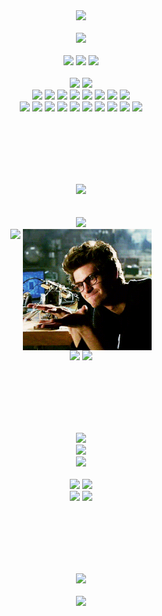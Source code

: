 <!--Title-->
<div align="center">
    <img src="https://capsule-render.vercel.app/api?type=transparent&fontColor=ac47ff&text=Whatever%20you%20can%20imagine&height=150&fontSize=60&desc=I%20can%20create&descAlignY=90&animation=blink" />
    </br></br>
    <img src="https://github.com/AndaMiro/AndaMiro/blob/main/imgs/Whateveryoucanimagine.gif?raw=true" />
</div>

</br>

<!--Mini Badges -->
<div align="center">
    <!--Profile-->
    <img src="https://img.shields.io/github/followers/AndaMiro.svg?style=social&label=Follow&maxAge=2592000" />
    <a href="http://github.com/AndaMiro"><img src="https://img.shields.io/badge/-AndaMiro-grey?style=flat&logo=github&logoColor=white" /></a>
    <img src="https://img.shields.io/badge/License-GPL-blue.svg" />
    </br></br>
    <!--Os-->
    <a href="https://www.microsoft.com/ko-kr/windows"><img src="https://img.shields.io/static/v1?style=for-the-badge&message=Windows&color=0078D6&logo=Windows&logoColor=FFFFFF&label=" /></a>
    <a href="https://www.linux.org"><img src="https://img.shields.io/static/v1?style=for-the-badge&message=Linux&color=222222&logo=Linux&logoColor=FCC624&label=" /></a>
    </br>
    <!--Languages-->
    <a href="https://www.php.net"><img src="https://img.shields.io/static/v1?style=for-the-badge&message=PHP&color=777BB4&logo=PHP&logoColor=FFFFFF&label=" /></a>
    <a href="https://learn.microsoft.com/ko-kr/cpp/cpp"><img src="https://img.shields.io/static/v1?style=for-the-badge&message=C%2B%2B&color=00599C&logo=C%2B%2B&logoColor=FFFFFF&label=" /></a>
    <a href="https://learn.microsoft.com/ko-kr/cpp/c-language/c-language-reference"><img src="https://img.shields.io/static/v1?style=for-the-badge&message=C&color=222222&logo=C&logoColor=A8B9CC&label=" /></a>
    <a href="https://www.python.org"><img src="https://img.shields.io/static/v1?style=for-the-badge&message=Python&color=3776AB&logo=Python&logoColor=FFFFFF&label=" /></a>
    <a href="https://learn.microsoft.com/ko-kr/dotnet/csharp"><img src="https://img.shields.io/static/v1?style=for-the-badge&message=C+Sharp&color=239120&logo=C+Sharp&logoColor=FFFFFF&label=" /></a>
    <a href="https://www.java.com"><img src="https://img.shields.io/static/v1?style=for-the-badge&message=Java&color=ff3730&label=" /></a>
    <a href="https://www.ruby-lang.org"><img src="https://img.shields.io/static/v1?style=for-the-badge&message=Ruby&color=CC342D&logo=Ruby&logoColor=FFFFFF&label=" /></a>
    <a href="https://html.spec.whatwg.org"><img src="https://img.shields.io/static/v1?style=for-the-badge&message=HTML5&color=E34F26&logo=HTML5&logoColor=FFFFFF&label=" /></a>
    </br>
    <!--Editors-->
    <a href="https://github.blog/2022-06-08-sunsetting-atom"><img src="https://img.shields.io/static/v1?style=for-the-badge&message=Atom&color=66595C&logo=Atom&logoColor=FFFFFF&label=" /></a>
    <a href="https://filezilla-project.org"><img src="https://img.shields.io/static/v1?style=for-the-badge&message=FileZilla&color=BF0000&logo=FileZilla&logoColor=FFFFFF&label=" /></a>
    <a href="https://www.putty.org"><img src="https://img.shields.io/static/v1?style=for-the-badge&message=Putty&color=f7df1e&label=" /></a>
    <a href="https://visualstudio.microsoft.com"><img src="https://img.shields.io/static/v1?style=for-the-badge&message=Visual+Studio&color=5C2D91&logo=Visual+Studio&logoColor=FFFFFF&label=" /></a>
    <a href="https://code.visualstudio.com"><img src="https://img.shields.io/static/v1?style=for-the-badge&message=Visual+Studio+Code&color=007ACC&logo=Visual+Studio+Code&logoColor=FFFFFF&label=" /></a>
    <a href="https://eclipseide.org"><img src="https://img.shields.io/static/v1?style=for-the-badge&message=Eclipse+IDE&color=2C2255&logo=Eclipse+IDE&logoColor=FFFFFF&label=" /></a>
    <a href="https://www.jetbrains.com/ko-kr/pycharm"><img src="https://img.shields.io/static/v1?style=for-the-badge&message=PyCharm&color=000000&logo=PyCharm&logoColor=FFFFFF&label=" /></a>
    <a href="https://www.anaconda.com"><img src="https://img.shields.io/static/v1?style=for-the-badge&message=Anaconda&color=44A833&logo=Anaconda&logoColor=FFFFFF&label=" /></a>
    <a href="https://www.arduino.cc"><img src="https://img.shields.io/static/v1?style=for-the-badge&message=Arduino&color=00979D&logo=Arduino&logoColor=FFFFFF&label=" /></a>
    <a href="https://google.com"><img src="https://img.shields.io/static/v1?style=for-the-badge&message=Google,+he's+a+god.&color=4285F4&logo=Google&logoColor=FFFFFF&label=" /></a>
</div>

</br></br></br></br></br>

<!--Status-->
<div align="center">
    <img src="https://capsule-render.vercel.app/api?type=transparent&fontColor=ffad14&text=🏆(._.)🏆&height=80&fontSize=60&animation=twinkling" />
    </br></br></br>
    <img src="https://github-profile-trophy.vercel.app/?username=AndaMiro&row=1" />
    </br>
    <img align="top" src="https://github-readme-stats.vercel.app/api?username=AndaMiro&locale=kr&ayout=compact&bg_color=ffffff&title_color=000000&text_color=666666" />
    <img align="top" height="194" src="https://github.com/AndaMiro/AndaMiro/blob/main/imgs/Lookatmyhistory.gif?raw=true" />
    </br>
    <img src="https://github-readme-stats.vercel.app/api/top-langs/?username=AndaMiro&locale=kr&layout=compact&bg_color=ffffff&title_color=000000&text_color=666666&show_icons=true" />
    <a href="https://solved.ac/profile/andamiro"><img src="https://mazassumnida.wtf/api/v2/generate_badge?boj=andamiro" /></a>
</div>

</br></br></br></br></br>

<!--Repo-->
<div align="center">
    <img src="https://capsule-render.vercel.app/api?type=transparent&fontColor=199afc&text=Watch%20me&height=60&fontSize=60" />
    </br>
    <img src="https://capsule-render.vercel.app/api?type=transparent&fontColor=199afc&height=50&desc=Watch%20me&descAlignY=30&animation=blinking" />
    </br>
    <!--<img src="https://capsule-render.vercel.app/api?type=waving&height=200&text=Watch%20me&fontAlign=50&fontAlignY=35&color=ac47ff" />-->
    <img src="https://github.com/AndaMiro/AndaMiro/blob/main/imgs/Watchme.gif?raw=true" />
    </br></br>
    <a href="https://github.com/AndaMiro/PyGameProject"><img src="https://github-readme-stats.vercel.app/api/pin/?username=AndaMiro&repo=PyGameProject" /></a>
    <a href="https://github.com/AndaMiro/Todo_Memo"><img src="https://github-readme-stats.vercel.app/api/pin/?username=AndaMiro&repo=Todo_Memo" /></a>
    </br>
    <a href="https://github.com/AndaMiro/Typing_Copy"><img src="https://github-readme-stats.vercel.app/api/pin/?username=AndaMiro&repo=Typing_Copy" /></a>
    <a href="https://github.com/AndaMiro/PMMP-RpgManager"><img src="https://github-readme-stats.vercel.app/api/pin/?username=AndaMiro&repo=PMMP-RpgManager" /></a>
</div>

</br></br></br></br></br>

<!--Talk-->
<div align="center">
    <img src="https://capsule-render.vercel.app/api?type=transparent&fontColor=32a856&text=Dear%20bugs&height=60&fontSize=60" />
    </br></br>
    <img src="https://github.com/AndaMiro/AndaMiro/blob/main/imgs/Dearbug.gif?raw=true" />
</div>

